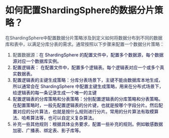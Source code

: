 # 如何配置ShardingSphere的数据分片策略？

<font style="color:rgb(55, 65, 81);background-color:rgb(247, 247, 248);">在ShardingSphere中配置数据分片策略涉及到定义如何将数据分布到不同的数据库和表中，以满足分库分表的需求。通常按照以下步骤来配置一个数据分片策略：</font>

1. <font style="color:rgb(55, 65, 81);background-color:rgb(247, 247, 248);">配置数据源：</font><font style="color:rgb(5, 7, 59);background-color:rgb(253, 253, 254);">在 ShardingSphere 的配置文件中，配置多个数据源，每个数据源对应一个数据库实例。</font>
2. <font style="color:rgb(5, 7, 59);background-color:rgb(253, 253, 254);">配置逻辑表： 在配置文件中，配置多个逻辑表。每个逻辑表对应一个或多个真实数据表。</font>
3. <font style="color:rgb(5, 7, 59);background-color:rgb(253, 253, 254);">配置逻辑表的主键生成策略：分库分表场景下，主键不能由数据库本地生成，所以通常会在 ShardingSphere 中配置主键生成策略，用来在分布式场景下，给逻辑表的每一条记录生成一个唯一的主键</font>
4. <font style="color:rgb(5, 7, 59);background-color:rgb(253, 253, 254);">配置逻辑表的分库策略和分表策略：分别配置逻辑表的分库策略和分表策略。在配置策略时，一般先配置逻辑表的分片键，也就是按哪个字段分片。然后配置对应的分片算法，也就是按什么规则进行分片。常用的分片算法有取模算法、哈希算法等，也可以自定义复杂算法。</font>
5. <font style="color:rgb(5, 7, 59);background-color:rgb(253, 253, 254);">补充一些其他规则：根据具体业务要求，配置一些补充的规则。例如敏感数据加密、广播表、绑定表、影子库等。</font>

